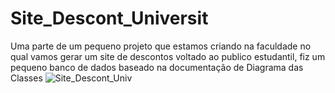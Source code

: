 # Site_Descont_Universit
Uma parte de um pequeno projeto que estamos criando na faculdade no qual vamos gerar um site de descontos voltado ao publico estudantil, fiz um pequeno banco de dados baseado na documentação de Diagrama das Classes 
![Site_Descont_Univ](https://user-images.githubusercontent.com/129917490/236320040-97ab5c91-84b6-4899-8f64-09b2c674497a.jpeg)
